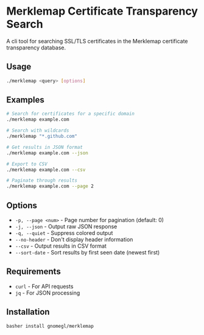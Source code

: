 # Merklemap Certificate Transparency Search

A cli tool for searching SSL/TLS certificates in the Merklemap certificate transparency database.

## Usage

```bash
./merklemap <query> [options]
```

## Examples

```bash
# Search for certificates for a specific domain
./merklemap example.com

# Search with wildcards
./merklemap "*.github.com"

# Get results in JSON format
./merklemap example.com --json

# Export to CSV
./merklemap example.com --csv

# Paginate through results
./merklemap example.com --page 2
```

## Options

- `-p, --page <num>` - Page number for pagination (default: 0)
- `-j, --json` - Output raw JSON response
- `-q, --quiet` - Suppress colored output
- `--no-header` - Don't display header information
- `--csv` - Output results in CSV format
- `--sort-date` - Sort results by first seen date (newest first)

## Requirements

- `curl` - For API requests
- `jq` - For JSON processing

## Installation

```bash
basher install gnomegl/merklemap
```

